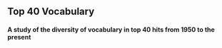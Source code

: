 ## Top 40 Vocabulary ##
#### A study of the diversity of vocabulary in top 40 hits from 1950 to the present ####
